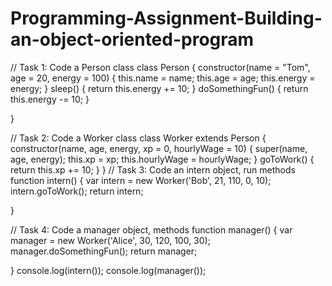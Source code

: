 # Programming-Assignment-Building-an-object-oriented-program
// Task 1: Code a Person class
class Person {
    constructor(name = "Tom", age = 20, energy = 100) {
        this.name = name;
        this.age = age;
        this.energy = energy;
    }
    sleep() {
        return this.energy += 10;
    }
    doSomethingFun() {
        return this.energy -= 10;
    }

}

// Task 2: Code a Worker class
class Worker extends Person {
    constructor(name, age, energy, xp = 0, hourlyWage = 10) {
        super(name, age, energy);
        this.xp = xp;
        this.hourlyWage = hourlyWage;
    }
    goToWork() {
        return this.xp += 10;
    }
}
// Task 3: Code an intern object, run methods
function intern() {
    var intern = new Worker('Bob', 21, 110, 0, 10);
    intern.goToWork();
    return intern;
    
}

// Task 4: Code a manager object, methods
function manager() {
    var manager = new Worker('Alice', 30, 120, 100, 30);
    manager.doSomethingFun();
    return manager;
    
}
console.log(intern());
console.log(manager());
